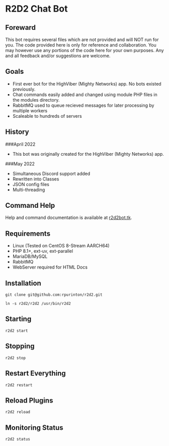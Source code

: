 # R2D2 Chat Bot

## Foreward

This bot requires several files which are not provided and will NOT run for you.   The code provided here is only for reference and collaboration.  You may however use any portions of the code here for your own purposes.  Any and all feedback and/or suggestions are welcome.

## Goals

- First ever bot for the HighViber (Mighty Networks) app.  No bots existed previously. 
- Chat commands easily added and changed using module PHP files in the modules directory.
- RabbitMQ used to queue recieved messages for later processing by multiple workers
- Scaleable to hundreds of servers

## History

###April 2022
- This bot was originally created for the HighViber (Mighty Networks) app.  

###May 2022 
- Simultaneous Discord support added
- Rewritten into Classes
- JSON config files
- Multi-threading

## Command Help

Help and command documentation is available at [r2d2bot.tk](https://r2d2bot.tk).

## Requirements

- Linux (Tested on CentOS 8-Stream AARCH64)
- PHP 8.1+, ext-uv, ext-parallel
- MariaDB/MySQL
- RabbitMQ
- WebServer required for HTML Docs

## Installation

`git clone git@github.com:rpurinton/r2d2.git`

`ln -s r2d2/r2d2 /usr/bin/r2d2`

## Starting

`r2d2 start`

## Stopping

`r2d2 stop`

## Restart Everything

`r2d2 restart`

## Reload Plugins

`r2d2 reload`

## Monitoring Status

`r2d2 status`
